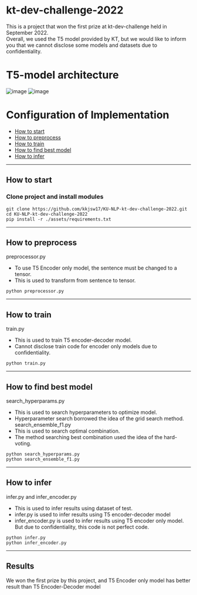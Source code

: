# kt-dev-challenge-2022
This is a project that won the first prize at kt-dev-challenge held in September 2022.\
Overall, we used the T5 model provided by KT, but we would like to inform you that we cannot disclose some models and datasets due to confidentiality.

# T5-model architecture
![image](https://user-images.githubusercontent.com/77087144/200172759-0e1d285e-96db-4618-92d6-bbdce03a2a8b.png)
![image](https://user-images.githubusercontent.com/77087144/200172925-2aed22fb-8879-4a96-9a9f-1e590be01c1f.png)

# Configuration of Implementation
* [How to start](#How-to-start)
* [How to preprocess](#How-to-preprocess)
* [How to train](#How-to-train)
* [How to find best model](#How-to-find-best-model)
* [How to infer](#How-to-infer)

---

## How to start

### Clone project and install modules
```
git clone https://github.com/kkjsw17/KU-NLP-kt-dev-challenge-2022.git
cd KU-NLP-kt-dev-challenge-2022
pip install -r ./assets/requirements.txt
```

---

## How to preprocess
preprocessor.py 
* To use T5 Encoder only model, the sentence must be changed to a tensor.
* This is used to transform from sentence to tensor.

```
python preprocessor.py
```

---

## How to train
train.py
* This is used to train T5 encoder-decoder model.
* Cannot disclose train code for encoder only models due to confidentiality. 

```
python train.py
```

---

## How to find best model
search_hyperparams.py
* This is used to search hyperparameters to optimize model.
* Hyperparameter search borrowed the idea of the grid search method.
search_ensemble_f1.py
* This is used to search optimal combination.
* The method searching best combination used the idea of the hard-voting.

```
python search_hyperparams.py
python search_ensemble_f1.py
```

---

## How to infer
infer.py and infer_encoder.py
* This is used to infer results using dataset of test.
* infer.py is used to infer results using T5 encoder-decoder model
* infer_encoder.py is used to infer results using T5 encoder only model. But due to confidentiality, this code is not perfect code.

```
python infer.py
python infer_encoder.py
```

---

## Results
We won the first prize by this project, and T5 Encoder only model has better result than T5 Encoder-Decoder model
